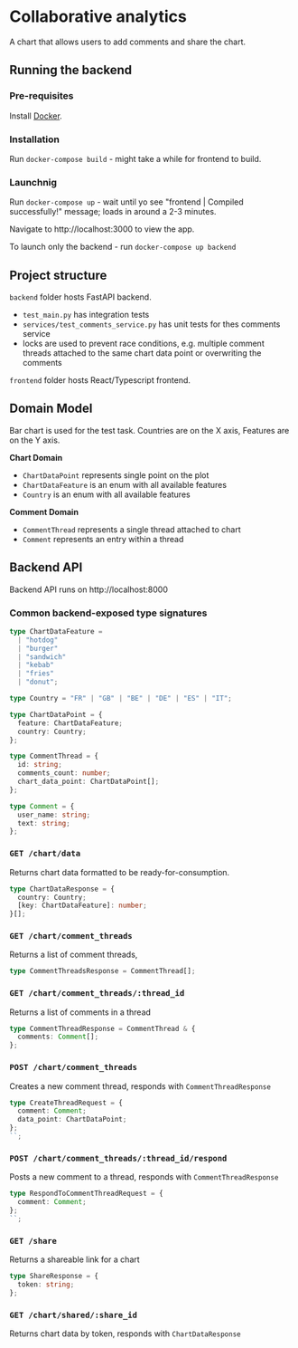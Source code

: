 # Collaborative analytics

A chart that allows users to add comments and share the chart.

## Running the backend

### Pre-requisites

Install [Docker](https://www.docker.com/get-started/).

### Installation

Run `docker-compose build` - might take a while for frontend to build.

### Launchnig

Run `docker-compose up` - wait until yo see "frontend | Compiled successfully!" message; loads in around a 2-3 minutes.

Navigate to http://localhost:3000 to view the app.

To launch only the backend - run `docker-compose up backend`

## Project structure

`backend` folder hosts FastAPI backend.

- `test_main.py` has integration tests
- `services/test_comments_service.py` has unit tests for thes comments service
- locks are used to prevent race conditions, e.g. multiple comment threads attached to the same chart data point or overwriting the comments

`frontend` folder hosts React/Typescript frontend.

## Domain Model

Bar chart is used for the test task. Countries are on the X axis, Features are on the Y axis.

**Chart Domain**

- `ChartDataPoint` represents single point on the plot
- `ChartDataFeature` is an enum with all available features
- `Country` is an enum with all available features

**Comment Domain**

- `CommentThread` represents a single thread attached to chart
- `Comment` represents an entry within a thread

## Backend API

Backend API runs on http://localhost:8000

### Common backend-exposed type signatures

```typescript
type ChartDataFeature =
  | "hotdog"
  | "burger"
  | "sandwich"
  | "kebab"
  | "fries"
  | "donut";

type Country = "FR" | "GB" | "BE" | "DE" | "ES" | "IT";

type ChartDataPoint = {
  feature: ChartDataFeature;
  country: Country;
};

type CommentThread = {
  id: string;
  comments_count: number;
  chart_data_point: ChartDataPoint[];
};

type Comment = {
  user_name: string;
  text: string;
};
```

### `GET /chart/data`

Returns chart data formatted to be ready-for-consumption.

```typescript
type ChartDataResponse = {
  country: Country;
  [key: ChartDataFeature]: number;
}[];
```

### `GET /chart/comment_threads`

Returns a list of comment threads,

```typescript
type CommentThreadsResponse = CommentThread[];
```

### `GET /chart/comment_threads/:thread_id`

Returns a list of comments in a thread

```typescript
type CommentThreadResponse = CommentThread & {
  comments: Comment[];
};
```

### `POST /chart/comment_threads`

Creates a new comment thread, responds with `CommentThreadResponse`

```typescript
type CreateThreadRequest = {
  comment: Comment;
  data_point: ChartDataPoint;
};
``;
```

### `POST /chart/comment_threads/:thread_id/respond`

Posts a new comment to a thread, responds with `CommentThreadResponse`

```typescript
type RespondToCommentThreadRequest = {
  comment: Comment;
};
``;
```

### `GET /share`

Returns a shareable link for a chart

```typescript
type ShareResponse = {
  token: string;
};
```

### `GET /chart/shared/:share_id`

Returns chart data by token, responds with `ChartDataResponse`
